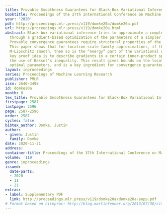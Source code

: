 ```yaml
---
title: Provable Smoothness Guarantees for Black-Box Variational Inference
booktitle: Proceedings of the 37th International Conference on Machine Learning
year: '2020'
pdf: http://proceedings.mlr.press/v119/domke20a/domke20a.pdf
url: http://proceedings.mlr.press/v119/domke20a.html
abstract: Black-box variational inference tries to approximate a complex target distribution
  through a gradient-based optimization of the parameters of a simpler distribution.
  Provable convergence guarantees require structural properties of the objective.
  This paper shows that for location-scale family approximations, if the target is
  M-Lipschitz smooth, then so is the “energy” part of the variational objective. The
  key proof idea is to describe gradients in a certain inner-product space, thus permitting
  the use of Bessel’s inequality. This result gives bounds on the location of the
  optimal parameters, and is a key ingredient for convergence guarantees.
layout: inproceedings
series: Proceedings of Machine Learning Research
publisher: PMLR
issn: 2640-3498
id: domke20a
month: 0
tex_title: Provable Smoothness Guarantees for Black-Box Variational Inference
firstpage: 2587
lastpage: 2596
page: 2587-2596
order: 2587
cycles: false
bibtex_author: Domke, Justin
author:
- given: Justin
  family: Domke
date: 2020-11-21
address: 
container-title: Proceedings of the 37th International Conference on Machine Learning
volume: '119'
genre: inproceedings
issued:
  date-parts:
  - 2020
  - 11
  - 21
extras:
- label: Supplementary PDF
  link: http://proceedings.mlr.press/v119/domke20a/domke20a-supp.pdf
# Format based on citeproc: http://blog.martinfenner.org/2013/07/30/citeproc-yaml-for-bibliographies/
---
```

